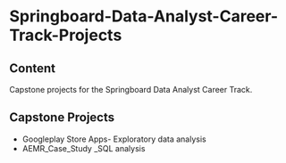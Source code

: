# Springboard-Data-Analyst-Career-Track-Projects

## Content  

 Capstone projects for the Springboard Data Analyst Career Track. 
 
 ## Capstone Projects
 
 + Googleplay Store Apps- Exploratory data analysis
 + AEMR_Case_Study _SQL analysis
 
 
 
